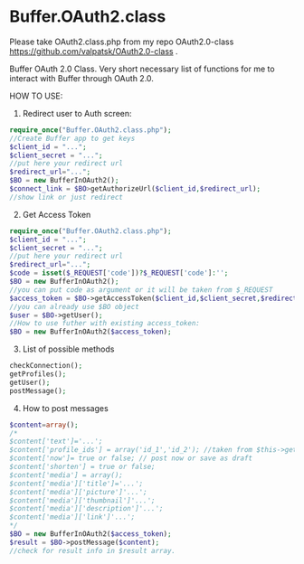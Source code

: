 Buffer.OAuth2.class
=====================

Please take OAuth2.class.php from my repo OAuth2.0-class https://github.com/valpatsk/OAuth2.0-class .

Buffer OAuth 2.0 Class.
Very short necessary list of functions for me to interact with Buffer through OAuth 2.0.

HOW TO USE:

1. Redirect user to Auth screen:
```php
require_once("Buffer.OAuth2.class.php");
//Create Buffer app to get keys
$client_id = "...";
$client_secret = "...";
//put here your redirect url
$redirect_url="...";
$BO = new BufferInOAuth2();
$connect_link = $BO>getAuthorizeUrl($client_id,$redirect_url);
//show link or just redirect  
```


2. Get Access Token
```php
require_once("Buffer.OAuth2.class.php");
$client_id = "...";
$client_secret = "...";
//put here your redirect url
$redirect_url="...";
$code = isset($_REQUEST['code'])?$_REQUEST['code']:'';
$BO = new BufferInOAuth2();
//you can put code as argument or it will be taken from $_REQUEST
$access_token = $BO->getAccessToken($client_id,$client_secret,$redirect_url,$code);
//you can already use $BO object
$user = $BO->getUser();
//How to use futher with existing access_token:
$BO = new BufferInOAuth2($access_token);
```


3. List of possible methods
```php
checkConnection();
getProfiles();
getUser();
postMessage();
```

4. How to post messages
```php
$content=array();
/*
$content['text']='...';
$content['profile_ids'] = array('id_1','id_2'); //taken from $this->getProfiles();
$content['now']= true or false; // post now or save as draft
$content['shorten'] = true or false;
$content['media'] = array();
$content['media']['title']='...';
$content['media']['picture']'...';
$content['media']['thumbnail']'...';
$content['media']['description']'...';
$content['media']['link']'...';
*/
$BO = new BufferInOAuth2($access_token);
$result = $BO->postMessage($content);
//check for result info in $result array.
```
